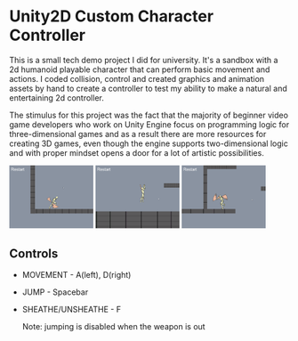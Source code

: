 # Unity2D Custom Character Controller

This is a small tech demo project I did for university. It's a sandbox with a 2d humanoid playable character that can perform basic movement and actions. I coded collision, control and created graphics and animation assets by hand to create a controller to test my ability to make a natural and entertaining 2d controller. 

The stimulus for this project was the fact that the majority of beginner video game developers who work on Unity Engine focus on programming logic for three-dimensional games and as a result there are more resources for creating 3D games, even though the engine supports two-dimensional logic and with proper mindset opens a door for a lot of artistic possibilities.

<picture>
  <img src="./imgs/scr1.png" width="30%">
</picture>
<picture>
  <img src="./imgs/scr2.png" width="30%">
</picture>
<picture>
  <img src="./imgs/scr3.png" width="30%">
</picture>

## Controls
- MOVEMENT - A(left), D(right)
- JUMP - Spacebar
- SHEATHE/UNSHEATHE - F

  Note: jumping is disabled when the weapon is out
